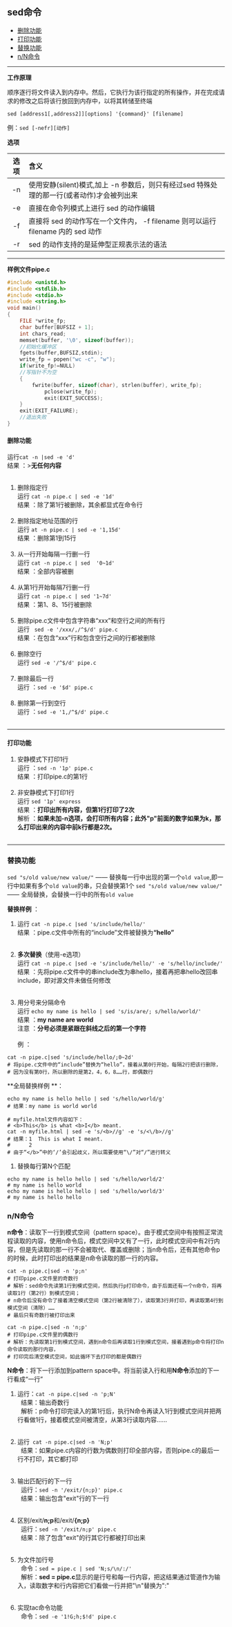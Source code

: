## <a name="top">sed命令</a>
+ <a href="#del">删除功能</a>
+ <a href="#print">打印功能</a>
+ <a href="#replace">替换功能</a>
+ <a href="#nm">n/N命令</a>

----
**工作原理**

顺序逐行将文件读入到内存中。然后，它执行为该行指定的所有操作，并在完成请求的修改之后将该行放回到内存中，以将其转储至终端
<br/>

`sed [address1[,address2]][options] '{command}' [filename] `


例：`sed [-nefr][动作]`

**选项**

|  选项  | 含义                                       |
| :--: | :--------------------------------------- |
|  -n  | 使用安静(silent)模式,加上 -n 参数后，则只有经过sed 特殊处理的那一行(或者动作)才会被列出来 |
|  -e  | 直接在命令列模式上进行 sed 的动作编辑                    |
|  -f  | 直接将 sed 的动作写在一个文件内， -f filename 则可以运行 filename 内的 sed 动作 |
|  -r  | sed 的动作支持的是延伸型正规表示法的语法                   |


----

**样例文件pipe.c**
```c
#include <unistd.h>
#include <stdlib.h>
#include <stdio.h>
#include <string.h>
void main()
{
	FILE *write_fp;
  	char buffer[BUFSIZ + 1];
  	int chars_read;
  	memset(buffer, '\0', sizeof(buffer));
	//初始化缓冲区
  	fgets(buffer,BUFSIZ,stdin);
	write_fp = popen("wc -c", "w");
	if(write_fp!=NULL)
	//写指针不为空
	{
		fwrite(buffer, sizeof(char), strlen(buffer), write_fp);
    		pclose(write_fp);
    		exit(EXIT_SUCCESS);
	}
	exit(EXIT_FAILURE);
	//退出失败
}
```
#### <a name="del">删除功能</a>

运行`cat -n |sed -e 'd' `<br/>
结果 ：>**无任何内容**<br/><br/>

1. 删除指定行<br/>
   运行 ``cat -n pipe.c | sed -e '1d'``<br/>
   结果 ：除了第1行被删除，其余都显式在命令行<br/><br/>
2. 删除指定地址范围的行<br/>
   运行 ``at -n pipe.c | sed -e '1,15d'``<br/>
   结果 ：删除第1到15行<br/><br/>
3. 从一行开始每隔一行删一行<br/>
   运行 ``cat -n pipe.c | sed  '0~1d'``<br/>
   结果 ：全部内容被删<br/><br/>
4. 从第1行开始每隔7行删一行<br/>
   运行 ``cat -n pipe.c | sed '1~7d'``<br/>
   结果 ：第1、8、15行被删除<br/><br/>
5. 删除pipe.c文件中包含字符串“xxx”和空行之间的所有行<br/>
   运行 `` sed -e '/xxx/,/^$/d' pipe.c``<br/>
   结果 ：在包含“xxx”行和包含空行之间的行都被删除 <br/><br/>
6. 删除空行<br/>
   运行 ``sed -e '/^$/d' pipe.c``<br/><br/>
7. 删除最后一行<br/>
   运行 ：``sed -e '$d' pipe.c``<br/><br/>
8. 删除第一行到空行<br/>
   运行 ：``sed -e '1,/^$/d' pipe.c``<br/><br/>



----

#### <a name="print">打印功能</a>

1. 安静模式下打印1行<br/>
   运行 ：``sed -n '1p' pipe.c``<br/>
   结果 ：打印pipe.c的第1行<br/><br/>
2. 非安静模式下打印1行<br/>
   运行 ``sed '1p' express``<br/>
   结果 ：**打印出所有内容，但第1行打印了2次**<br/>
   解析 ：<strong>如果未加-n选项，会打印所有内容；此外"p"前面的数字如果为k，那么打印出来的内容中前k行都是2次。</strong><br/><br/>



----

### <a name="replace">替换功能</a>

`sed "s/old value/new value/"` —— 替换每一行中出现的第一个`old value`,即一行中如果有多个`old value`的串，只会替换第1个
`sed "s/old value/new value/"` —— 全局替换，会替换一行中的所有`old value`


**替换样例** ：


1. 运行 ``cat -n pipe.c |sed 's/include/hello/'``<br/>
   结果 ：pipe.c文件中所有的“include”文件被替换为<strong>“hello”</strong><br/><br/>

2. **多次替换**（使用-e选项）<br/>
   运行 ``cat -n pipe.c |sed -e 's/include/hello/' -e 's/hello/include/'``<br/>
   结果 ：先将pipe.c文件中的串include改为串hello，接着再把串hello改回串include，即对源文件未做任何修改<br/><br/>

3. 用分号来分隔命令<br/>
   运行 ``echo my name is hello | sed 's/is/are/; s/hello/world/' ``<br/>
   结果 ：**my name are world**<br/>
   注意 ：<strong>分号必须是紧跟在斜线之后的第一个字符</strong><br/><br/>
   例 ：

```shell
cat -n pipe.c|sed 's/include/hello/;0~2d'
# 将pipe.c文件中的“include”替换为“hello”，接着从第0行开始，每隔2行把该行删除，
# 因为没有第0行，所以删除的是第2，4，6，8……行，即偶数行
```

**全局替换样例 **：


```shell
echo my name is hello hello | sed 's/hello/world/g' 
# 结果：my name is world world
 
# myfile.html文件内容如下：
# <b>This</b> is what <b>I</b> meant.
cat -n myfile.html | sed -e 's/<b>//g' -e 's/<\/b>//g'
# 结果：1	This is what I meant.
#      2	
# 由于“</b>”中的‘/’会引起歧义，所以需要使用“\/”对“/”进行转义
```

1. 替换每行第N个匹配

```shell
echo my name is hello hello | sed 's/hello/world/2' 
# my name is hello world
echo my name is hello hello | sed 's/hello/world/3' 
# my name is hello hello
```

### <a name="nm">n/N命令</a>
**n命令**：读取下一行到模式空间（pattern space）。由于模式空间中有按照正常流程读取的内容，使用n命令后，模式空间中又有了一行，此时模式空间中有2行内容，但是先读取的那一行不会被取代、覆盖或删除；当n命令后，还有其他命令p的时候，此时打印出的结果是n命令读取的那一行的内容。
```shell
cat -n pipe.c|sed -n 'p;n'
# 打印pipe.c文件里的奇数行
# 解析：sed命令先读第1行到模式空间，然后执行p打印命令，由于后面还有一个n命令，将再读取1行（第2行）到模式空间；
# n命令后没有命令了接着清空模式空间（第2行被清除了），读取第3行并打印，再读取第4行到模式空间（清除）……
# 最后只有奇数行被打印出来
 
cat -n pipe.c|sed -n 'n;p'
# 打印pipe.c文件里的偶数行
# 解析：先读取第1行到模式空间，遇到n命令后再读取1行到模式空间，接着遇到p命令将打印n命令读取的那行内容，
# 打印完后清空模式空间，如此循环下去打印的都是偶数行
```

**N命令**：将下一行添加到pattern space中。将当前读入行和用**N命令**添加的下一行看成“一行”<br/>
1. 运行：``cat -n pipe.c|sed -n 'p;N'``<br/>
      结果：输出奇数行<br/>
      解析：p命令打印完读入的第1行后，执行N命令再读入1行到模式空间并把两行看做1行，接着模式空间被清空，从第3行读取内容……<br/><br/>

2. 运行`` cat -n pipe.c|sed -n 'N;p'``<br/>
      结果：如果pipe.c内容的行数为偶数则打印全部内容，否则pipe.c的最后一行不打印，其它都打印<br/><br/>

3. 输出匹配行的下一行<br/>
      运行：``sed -n '/exit/{n;p}' pipe.c``<br/>
      结果：输出包含"exit"行的下一行<br/><br/>

4. 区别/exit/**n;p**和/exit/**{n;p}**<br/>
      运行：`sed -n '/exit/n;p' pipe.c`<br/>
      结果：除了包含"exit"的行其它行都被打印出来<br/><br/>

5. 为文件加行号<br/>
      命令：`sed = pipe.c | sed 'N;s/\n/:/'`<br/>
      解析：**sed = pipe.c**显示的是行号和每一行内容，把这结果通过管道作为输入，读取数字和行内容把它们看做一行并把"\n"替换为":"<br/><br/>

6. 实现tac命令功能<br/>
      命令：`sed -e '1!G;h;$!d' pipe.c`<br/><br/>



